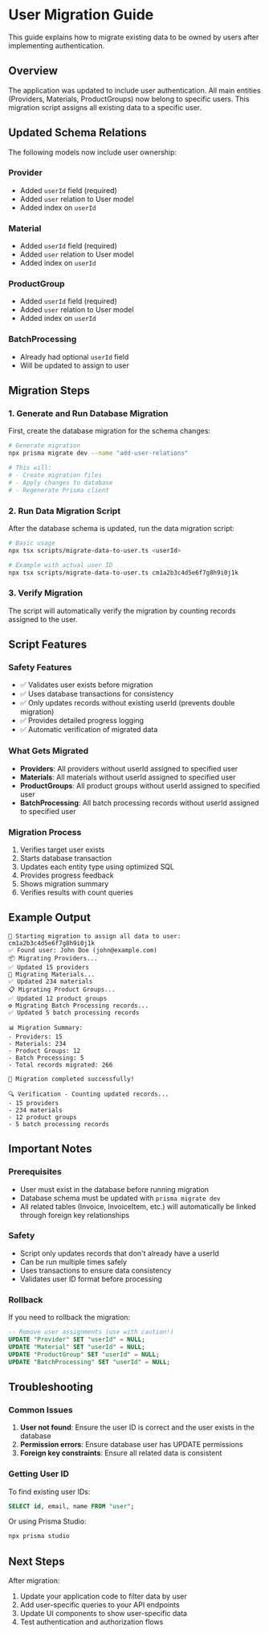 # User Migration Guide

This guide explains how to migrate existing data to be owned by users after implementing authentication.

## Overview

The application was updated to include user authentication. All main entities (Providers, Materials, ProductGroups) now belong to specific users. This migration script assigns all existing data to a specific user.

## Updated Schema Relations

The following models now include user ownership:

### Provider
- Added `userId` field (required)
- Added `user` relation to User model
- Added index on `userId`

### Material  
- Added `userId` field (required)
- Added `user` relation to User model
- Added index on `userId`

### ProductGroup
- Added `userId` field (required)
- Added `user` relation to User model
- Added index on `userId`

### BatchProcessing
- Already had optional `userId` field
- Will be updated to assign to user

## Migration Steps

### 1. Generate and Run Database Migration

First, create the database migration for the schema changes:

```bash
# Generate migration
npx prisma migrate dev --name "add-user-relations"

# This will:
# - Create migration files
# - Apply changes to database
# - Regenerate Prisma client
```

### 2. Run Data Migration Script

After the database schema is updated, run the data migration script:

```bash
# Basic usage
npx tsx scripts/migrate-data-to-user.ts <userId>

# Example with actual user ID
npx tsx scripts/migrate-data-to-user.ts cm1a2b3c4d5e6f7g8h9i0j1k
```

### 3. Verify Migration

The script will automatically verify the migration by counting records assigned to the user.

## Script Features

### Safety Features
- ✅ Validates user exists before migration
- ✅ Uses database transactions for consistency
- ✅ Only updates records without existing userId (prevents double migration)
- ✅ Provides detailed progress logging
- ✅ Automatic verification of migrated data

### What Gets Migrated
- **Providers**: All providers without userId assigned to specified user
- **Materials**: All materials without userId assigned to specified user  
- **ProductGroups**: All product groups without userId assigned to specified user
- **BatchProcessing**: All batch processing records without userId assigned to specified user

### Migration Process
1. Verifies target user exists
2. Starts database transaction
3. Updates each entity type using optimized SQL
4. Provides progress feedback
5. Shows migration summary
6. Verifies results with count queries

## Example Output

```
🚀 Starting migration to assign all data to user: cm1a2b3c4d5e6f7g8h9i0j1k
✅ Found user: John Doe (john@example.com)
📦 Migrating Providers...
✅ Updated 15 providers
🔧 Migrating Materials...
✅ Updated 234 materials
📋 Migrating Product Groups...
✅ Updated 12 product groups
⚙️ Migrating Batch Processing records...
✅ Updated 5 batch processing records

📊 Migration Summary:
- Providers: 15
- Materials: 234
- Product Groups: 12
- Batch Processing: 5
- Total records migrated: 266

🎉 Migration completed successfully!

🔍 Verification - Counting updated records...
- 15 providers
- 234 materials
- 12 product groups
- 5 batch processing records
```

## Important Notes

### Prerequisites
- User must exist in the database before running migration
- Database schema must be updated with `prisma migrate dev`
- All related tables (Invoice, InvoiceItem, etc.) will automatically be linked through foreign key relationships

### Safety
- Script only updates records that don't already have a userId
- Can be run multiple times safely
- Uses transactions to ensure data consistency
- Validates user ID format before processing

### Rollback
If you need to rollback the migration:

```sql
-- Remove user assignments (use with caution!)
UPDATE "Provider" SET "userId" = NULL;
UPDATE "Material" SET "userId" = NULL;  
UPDATE "ProductGroup" SET "userId" = NULL;
UPDATE "BatchProcessing" SET "userId" = NULL;
```

## Troubleshooting

### Common Issues

1. **User not found**: Ensure the user ID is correct and the user exists in the database
2. **Permission errors**: Ensure database user has UPDATE permissions
3. **Foreign key constraints**: Ensure all related data is consistent

### Getting User ID

To find existing user IDs:

```sql
SELECT id, email, name FROM "user";
```

Or using Prisma Studio:
```bash
npx prisma studio
```

## Next Steps

After migration:
1. Update your application code to filter data by user
2. Add user-specific queries to your API endpoints
3. Update UI components to show user-specific data
4. Test authentication and authorization flows
